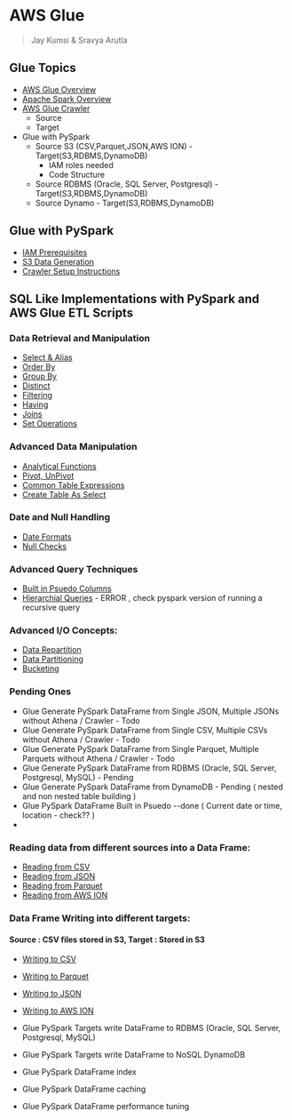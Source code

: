 # AWS Glue
> Jay Kumsi & Sravya Arutla

## Glue Topics
* [AWS Glue Overview](Intro.md)
* [Apache Spark Overview](spark.md)
* [AWS Glue Crawler](aws-glue-crawler.md)
   * Source
   * Target
* Glue with PySpark
    * Source S3 (CSV,Parquet,JSON,AWS ION) - Target(S3,RDBMS,DynamoDB)
        * IAM roles needed
        * Code Structure
    * Source RDBMS (Oracle, SQL Server, Postgresql) - Target(S3,RDBMS,DynamoDB) 
    * Source Dynamo - Target(S3,RDBMS,DynamoDB)

## Glue with PySpark
* [IAM Prerequisites](IAM-prerequisites.md)
* [S3 Data Generation](s3-data-generation.md)
* [Crawler Setup Instructions](set-up-instructions.md)
  
## SQL Like Implementations with PySpark and AWS Glue ETL Scripts

### Data Retrieval and Manipulation

* [Select & Alias](glue-pyspark-select-alias.md)
* [Order By](glue-pyspark-orderby.md)
* [Group By](glue-pyspark-groupby.md)
* [Distinct](glue-pyspark-distinct.md)
* [Filtering](glue-pyspark-condition.md)
* [Having](glue-pyspark-having.md)
* [Joins](glue-pyspark-joins.md)
* [Set Operations](glue-pyspark-set-operations.md)

### Advanced Data Manipulation
* [Analytical Functions](glue-pyspark-analytical.md)
* [Pivot, UnPivot](glue-pyspark-pivot-unpivot.md)
* [Common Table Expressions](glue-pyspark-cte.md)
* [Create Table As Select](glue-pyspark-ctas.md)

### Date and Null Handling
* [Date Formats](glue-pyspark-date-formats.md)
* [Null Checks](glue-pyspark-null-checks.md)

### Advanced Query Techniques
* [Built in Psuedo Columns](glue-pyspark-built-in-pseudo-columns.md)
* [Hierarchial Queries](glue-hierarchial-queries.md) - ERROR , check pyspark version of running a recursive query
  
### Advanced I/O Concepts:
* [Data Repartition](glue-repartition.md)
* [Data Partitioning](glue-s3-data-partitioning.md)
* [Bucketing](glue-bucketing.md)

### Pending Ones
* Glue Generate PySpark DataFrame from Single JSON, Multiple JSONs without Athena / Crawler - Todo 
* Glue Generate PySpark DataFrame from Single CSV, Multiple CSVs without Athena / Crawler - Todo
* Glue Generate PySpark DataFrame from Single Parquet, Multiple Parquets without Athena / Crawler - Todo
* Glue Generate PySpark DataFrame from RDBMS (Oracle, SQL Server, Postgresql, MySQL) - Pending
* Glue Generate PySpark DataFrame from DynamoDB - Pending ( nested and non nested table building )
* Glue PySpark DataFrame Built in Psuedo --done ( Current date or time, location - check?? )
* 
### Reading data from different sources into a Data Frame:
* [Reading from CSV](read-from-csv.md)
* [Reading from JSON](read-from-json.md)
* [Reading from Parquet](read-from-parquet.md)
* [Reading from AWS ION](read-from-awsion.md)
  
### Data Frame Writing into different targets:
#### Source : CSV files stored in S3, Target : Stored in S3
* [Writing to CSV](write-to-csv.md)
* [Writing to Parquet](write-to-parquet.md)
* [Writing to JSON](write-to-json.md)
* [Writing to AWS ION](write-to-awsion.md)
  
* Glue PySpark Targets write DataFrame to RDBMS (Oracle, SQL Server, Postgresql, MySQL)
* Glue PySpark Targets write DataFrame to NoSQL DynamoDB
* Glue PySpark DataFrame index
* Glue PySpark DataFrame caching
* Glue PySpark DataFrame performance tuning

